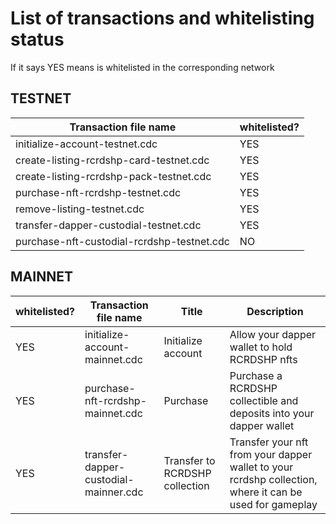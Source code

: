 # List of transactions and whitelisting status

If it says YES means is whitelisted in the corresponding network

## **TESTNET**
| Transaction file name                      | whitelisted? | 
|--------------------------------------------|---------|
| initialize-account-testnet.cdc             | YES     |
| create-listing-rcrdshp-card-testnet.cdc    | YES     |
| create-listing-rcrdshp-pack-testnet.cdc    | YES     |
| purchase-nft-rcrdshp-testnet.cdc           | YES     |
| remove-listing-testnet.cdc                 | YES     |
| transfer-dapper-custodial-testnet.cdc      | YES     |
| purchase-nft-custodial-rcrdshp-testnet.cdc | NO      |



## **MAINNET**
| whitelisted? | Transaction file name                 | Title                           | Description                                                                                             |
|--------------|---------------------------------------|---------------------------------|---------------------------------------------------------------------------------------------------------|
|YES    | initialize-account-mainnet.cdc        | Initialize account              | Allow your dapper wallet to hold RCRDSHP nfts                                                           |
|YES       | purchase-nft-rcrdshp-mainnet.cdc      | Purchase                        | Purchase a RCRDSHP collectible and deposits into your dapper wallet                                     |
|YES       | transfer-dapper-custodial-mainner.cdc | Transfer to RCRDSHP collection  | Transfer your nft from your dapper wallet to your rcrdshp collection, where it can be used for gameplay |
